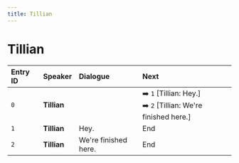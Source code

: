 ```yaml
---
title: Tillian
---
```


# Tillian


| Entry ID | Speaker | Dialogue | Next |
| :------- | :------ | :------- | :------------ |
| `0` | **Tillian** |  | ➡️ `1` \[Tillian: Hey\.\]<br>➡️ `2` \[Tillian: We're finished here\.\] |
| `1` | **Tillian** | Hey\. | End |
| `2` | **Tillian** | We're finished here\. | End |
